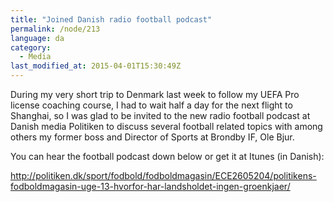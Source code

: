 ```yaml
---
title: "Joined Danish radio football podcast"
permalink: /node/213
language: da
category:
  - Media
last_modified_at: 2015-04-01T15:30:49Z
---
```


During my very short trip to Denmark last week to follow my UEFA Pro license coaching course, I had to wait half a day for the next flight to Shanghai, so I was glad to be invited to the new radio football podcast at Danish media Politiken to discuss several football related topics with among others my former boss and Director of Sports at Brondby IF, Ole Bjur.

You can hear the football podcast down below or get it at Itunes (in Danish):

<http://politiken.dk/sport/fodbold/fodboldmagasin/ECE2605204/politikens-fodboldmagasin-uge-13-hvorfor-har-landsholdet-ingen-groenkjaer/>
